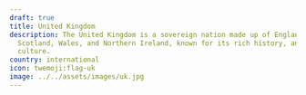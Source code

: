 ```yaml
---
draft: true
title: United Kingdom
description: The United Kingdom is a sovereign nation made up of England,
  Scotland, Wales, and Northern Ireland, known for its rich history, and diverse
  culture.
country: international
icon: twemoji:flag-uk
image: ../../assets/images/uk.jpg
---
```

